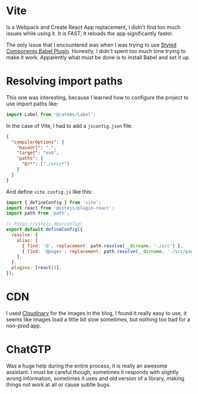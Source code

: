 # Vite

Is a Webpack and Create React App replacement, I didn't find too much issues while using it. It is FAST, it reloads the app significantly faster.

The only issue that I encountered was when I was trying to use [Styled Components Babel Plugin](https://styled-components.com/docs/tooling#babel-plugin). Honestly, I didn't spent too much time trying to make it work. Apparently what must be done is to install Babel and set it up.

# Resolving import paths

This one was interesting, because I learned how to configure the project to use import paths like:

```js
import Label from '@/atoms/Label';
```

In the case of Vite, I had to add a `jsconfig.json` file:

```json
{
  "compilerOptions": {
    "baseUrl": ".",
    "target": "es6",
    "paths": {
      "@/*": ["./src/*"]
    }
  }
}
```

And define `vite.config.js` like this:

```js
import { defineConfig } from 'vite';
import react from '@vitejs/plugin-react';
import path from 'path';

// https://vitejs.dev/config/
export default defineConfig({
  resolve: {
    alias: [
      { find: '@', replacement: path.resolve(__dirname, './src') },
      { find: '@pages', replacement: path.resolve(__dirname, './src/pages') },
    ],
  },
  plugins: [react()],
});
```

# CDN

I used [Cloudinary](https://cloudinary.com/) for the images in the blog, I found it really easy to use, it seems like images load a little bit slow sometimes, but nothing too bad for a non-prod app.

# ChatGTP

Was a huge help during the entire process, it is really an awesome assistant. I must be careful though, sometimes it responds with slightly wrong information, sometimes it uses and old version of a library, making things not work at all or cause subtle bugs.